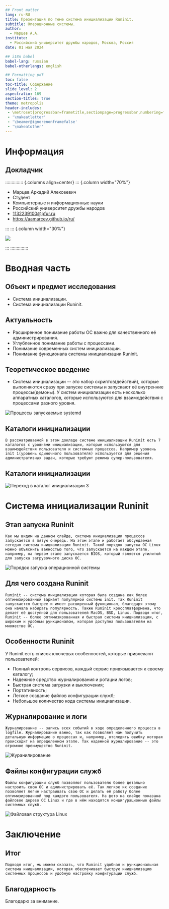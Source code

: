 ```yaml
---
## Front matter
lang: ru-RU
title: Презентация по теме система инициализации Runinit.
subtitle: Операционные системы.
author:
  - Марцев А.А.
institute:
  - Российский университет дружбы народов, Москва, Россия
date: 01 мая 2024

## i18n babel
babel-lang: russian
babel-otherlangs: english

## Formatting pdf
toc: false
toc-title: Содержание
slide_level: 2
aspectratio: 169
section-titles: true
theme: metropolis
header-includes:
 - \metroset{progressbar=frametitle,sectionpage=progressbar,numbering=fraction}
 - '\makeatletter'
 - '\beamer@ignorenonframefalse'
 - '\makeatother'
---
```


# Информация

## Докладчик

:::::::::::::: {.columns align=center}
::: {.column width="70%"}

  * Марцев Аркадий Алексеевич
  * Студент
  * Компьютерные и информационные науки
  * Российский университет дружбы народов
  * [1132239100@pfur.ru](mailto:1132239100@pfur.ru)
  * <https://aamarcev.github.io/ru/>

:::
::: {.column width="30%"}

![](./image/avatar.jpg)

:::
::::::::::::::

# Вводная часть

## Объект и предмет исследования

- Система инициализации.
- Система инициализации Runinit.

## Актуальность

- Расширенное понимание работы ОС важно для качественного её администрирования.
- Углубленное понимание работы с процессами.
- Понимание современных систем инициализации.
- Понимание функционала системы инициализации Runinit.

## Теоретическое введение

- Система инициализации -- это набор скриптов(действий), которые выполняются сразу при запуске системы и запускают её внутренние процессы(демоны). 
У систем инициализации есть несколько аппаратных каталогов, которые используются для взаимодействия с процессами разного уровня.

![Процессы запускаемые systemd](./image/4.png)

## Каталоги инициализации

    В рассматриваемой в этом докладе системе инициализации Runinit есть 7 каталогов с уровнями инициализации, которые используются для взаимодействия пользователя и системных процессов. Например уровень init 1(уровень одиночного пользователя) используется для решения административных задач, которые требуют режима супер-пользователя.
    
## Каталоги инициализации
    
![Переход в каталог инициализации 3](./image/5.png)

# Система инициализации Runinit

## Этап запуска Runinit

    Как мы видим на данном слайде, система инициализации процессов запускается в пятую очередь. На этом этапе и работает обсуждаемая сегодня система инициализации Runinit. Такой порядок запуска ОС Linux можно объяснить важностью того, что запускается на каждом этапе, например, на первом этапе запускается BIOS, который является утилитой для запуска загрузочного диска ОС. 

![Порядок запуска операционной системы](./image/1.png)

## Для чего создана Runinit

    Runinit -- система инициализации которая была создана как более оптимизированный вариант популярной системы init. Так Runinit запускается быстрее и имеет расширенный функционал, благодаря этому она начала набирать популярность. Также Runinit кроссплатформена, что делает её доступной для пользователей MacOS, BSD, Linux. Подводя итог, Runinit -- более оптимизированная и быстрая система инициализации, с широким и удобным функционалом, которая доступна пользователям на множестве ОС.

## Особенности Runinit

У Runinit есть список ключевых особенностей, которые привлекают пользователей:
  -  Полный контроль сервисов, каждый сервис привязывается к своему каталогу;
  -  Надежное средство журналирования и ротации логов;
  -  Быстрая система загрузки и выключения;
  -  Портативность;
  -  Легкое создание файлов конфигурации служб;
  -  Небольшое количество кода системы инициализации.

## Журналирование и логи 

    Журналирование -- запись всех событий в ходе определенного процесса в logfile. Журналирование важно, так как позволяет нам получить детальную информацию о процессах и, например, отследить ошибку которая происходит на определенном этапе. Так надежной журналирование -- это огромное преимущество Runinit. 
![Журанилирование](./image/3.png)

## Файлы конфигурации служб

    Файлы конфигурации служб позволяют пользователю более детально настроить свою ОС и администрировать её. Так легкое их создание позволяет легче настраивать свою ОС и делать её работу более оптимизированной под каждого пользователя. На фото на слайде показана файловое дерево ОС Linux и где в нём находятся конфигурационные файлы системных служб. 

![Файловая структура Linux](./image/2.png)

# Заключение 

## Итог

    Подводя итог, мы можем сказать, что Runinit удобная и функциональная система инициализации, которая обеспечивает быструю инициализацию системных процессов и удобную настройку конфигурации служб.

## Благодарность

Благодарю за внимание.
